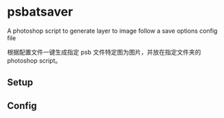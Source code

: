 psbatsaver
==========

A photoshop script to generate layer to image follow a save options config file

根据配置文件一键生成指定 psb 文件特定图为图片，并放在指定文件夹的 photoshop script。


## Setup


## Config
